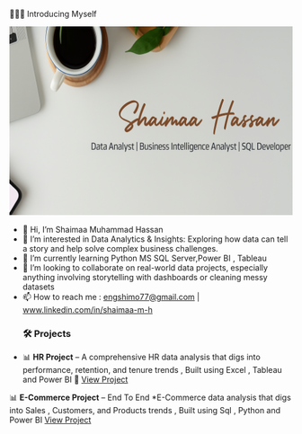 🙋🏻‍♀️ Introducing Myself

![Shaimaa Hassan Banner](https://github.com/shimo77/shimo77/blob/main/GitHub.png)

- 👋 Hi, I’m Shaimaa Muhammad Hassan
- 👀 I’m interested in Data Analytics & Insights: Exploring how data can tell a story and help solve complex business challenges.
- 🌱 I’m currently learning Python MS SQL Server,Power BI , Tableau
- 💞️ I’m looking to collaborate on real-world data projects, especially anything involving storytelling with dashboards or cleaning messy datasets
- 📫 How to reach me : engshimo77@gmail.com | www.linkedin.com/in/shaimaa-m-h
   ### 🛠️ Projects
- 📊 **HR Project** – A comprehensive HR data analysis that digs into performance, retention, and tenure trends , Built using Excel , Tableau and Power BI
  🔗 [View Project](https://github.com/shimo77/Hr-Project)

  
📊 **E-Commerce Project** – End To End *E-Commerce data analysis that digs into Sales , Customers, and Products  trends , Built using Sql , Python and Power BI
  [View Project](https://github.com/shimo77/E-Commerce-Analytics-Project)


  



<!---
shimo77/shimo77 is a ✨ special ✨ repository because its `README.md` (this file) appears on your GitHub profile.
You can click the Preview link to take a look at your changes.
--->
